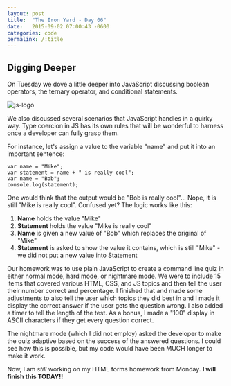 ```yaml
---
layout: post
title:  "The Iron Yard - Day 06"
date:   2015-09-02 07:00:43 -0600
categories: code
permalink: /:title
---
```


## Digging Deeper

On Tuesday we dove a little deeper into JavaScript discussing boolean operators, the ternary operator, and conditional statements.

![js-logo](http://res.cloudinary.com/drumsensei/image/upload/v1515222850/2015-09-02_1_wvwoau.jpg)

We also discussed several scenarios that JavaScript handles in a quirky way. Type coercion in JS has its own rules that will be wonderful to harness once a developer can fully grasp them.

For instance, let's assign a value to the variable "name" and put it into an important sentence:

```
var name = "Mike";
var statement = name + " is really cool";
var name = "Bob";
console.log(statement);
```

One would think that the output would be "Bob is really cool"... Nope, it is still "Mike is really cool". Confused yet? The logic works like this:

1. **Name** holds the value "Mike"
2. **Statement** holds the value "Mike is really cool"
3. **Name** is given a new value of "Bob" which replaces the original of "Mike"
4. **Statement** is asked to show the value it contains, which is still "Mike" - we did not put a new value into Statement

Our homework was to use plain JavaScript to create a command line quiz in either normal mode, hard mode, or nightmare mode. We were to include 15 items that covered various HTML, CSS, and JS topics and then tell the user their number correct and percentage. I finished that and made some adjustments to also tell the user which topics they did best in and I made it display the correct answer if the user gets the question wrong. I also added a timer to tell the length of the test. As a bonus, I made a "100" display in ASCII characters if they get every question correct.

The nightmare mode (which I did not employ) asked the developer to make the quiz adaptive based on the success of the answered questions. I could see how this is possible, but my code would have been MUCH longer to make it work.

Now, I am _still_ working on my HTML forms homework from Monday. **I will finish this TODAY!!**
